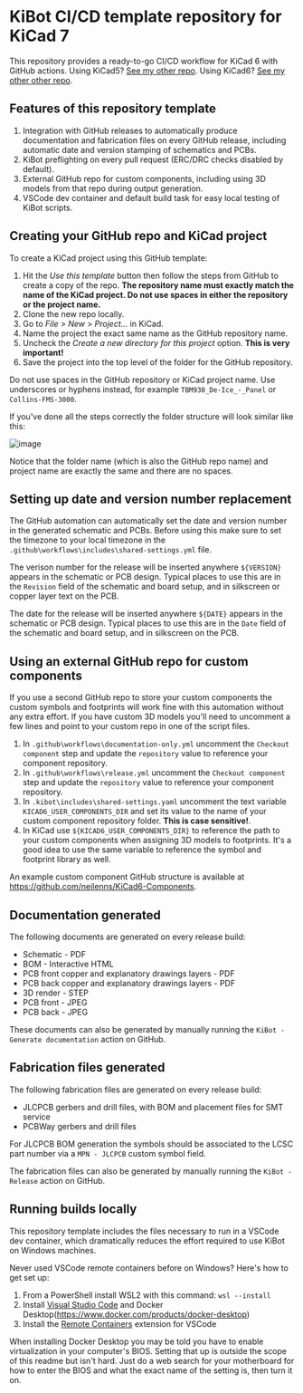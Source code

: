 # KiBot CI/CD template repository for KiCad 7

This repository provides a ready-to-go CI/CD workflow for KiCad 6 with GitHub actions. Using KiCad5? [See my other repo](https://github.com/neilenns/KiBot-CICD-Template). Using KiCad6? [See my other other repo](https://github.com/neilenns/KiCad6-CICD-Template).

## Features of this repository template

1. Integration with GitHub releases to automatically produce documentation and
   fabrication files on every GitHub release, including automatic date and version
   stamping of schematics and PCBs.
2. KiBot preflighting on every pull request (ERC/DRC checks disabled by default).
3. External GitHub repo for custom components, including using 3D models from that repo during output generation.
4. VSCode dev container and default build task for easy local testing of KiBot scripts.

## Creating your GitHub repo and KiCad project

To create a KiCad project using this GitHub template:

1. Hit the _Use this template_ button then follow the steps from GitHub to create a copy of the repo. **The repository name must exactly match the name of the KiCad project.
   Do not use spaces in either the repository or the project name.**
2. Clone the new repo locally.
3. Go to _File_ > _New_ > _Project..._ in KiCad.
4. Name the project the exact same name as the GitHub repository name.
5. Uncheck the _Create a new directory for this project_ option. **This is very important!**
6. Save the project into the top level of the folder for the GitHub repository.

Do not use spaces in the GitHub repository or KiCad project name. Use underscores or hyphens instead, for example `TBM930_De-Ice_-_Panel` or `Collins-FMS-3000`.

If you've done all the steps correctly the folder structure will look similar like this:

![image](https://user-images.githubusercontent.com/9524118/141387864-0186e1e1-1664-40d0-ad56-1dc864ee5bc3.png)

Notice that the folder name (which is also the GitHub repo name) and project name are exactly the same and there are no spaces.

## Setting up date and version number replacement

The GitHub automation can automatically set the date and version number in the generated schematic and PCBs. Before using this make sure
to set the timezone to your local timezone in the `.github\workflows\includes\shared-settings.yml` file.

The verison number for the release will be inserted anywhere `${VERSION}` appears in the schematic or PCB design. Typical places to use
this are in the `Revision` field of the schematic and board setup, and in silkscreen or copper layer text on the PCB.

The date for the release will be inserted anywhere `${DATE}` appears in the schematic or PCB design. Typical places to use
this are in the `Date` field of the schematic and board setup, and in silkscreen on the PCB.

## Using an external GitHub repo for custom components

If you use a second GitHub repo to store your custom components the custom symbols and footprints will work fine with this
automation without any extra effort. If you have custom 3D models you'll need to uncomment a few lines and
point to your custom repo in one of the script files.

1. In `.github\workflows\documentation-only.yml` uncomment the `Checkout component` step and update the `repository` value to reference your
component repository.
2. In `.github\workflows\release.yml` uncomment the `Checkout component` step and update the `repository` value to reference your
component repository.
3. In `.kibot\includes\shared-settings.yaml` uncomment the text variable `KICAD6_USER_COMPONENTS_DIR` and set its value to the name of your
custom component repository folder. **This is case sensitive!**.
4. In KiCad use `${KICAD6_USER_COMPONENTS_DIR}` to reference the path to your custom components when assigning 3D models to footprints.
It's a good idea to use the same variable to reference the symbol and footprint library as well.

An example custom component GitHub structure is available at https://github.com/neilenns/KiCad6-Components.

## Documentation generated

The following documents are generated on every release build:

- Schematic - PDF
- BOM - Interactive HTML
- PCB front copper and explanatory drawings layers - PDF
- PCB back copper and explanatory drawings layers - PDF
- 3D render - STEP
- PCB front - JPEG
- PCB back - JPEG

These documents can also be generated by manually running the `KiBot - Generate documentation` action on GitHub.

## Fabrication files generated

The following fabrication files are generated on every release build:

- JLCPCB gerbers and drill files, with BOM and placement files for SMT service
- PCBWay gerbers and drill files

For JLCPCB BOM generation the symbols should be associated to the LCSC part number via a
`MPN - JLCPCB` custom symbol field.

The fabrication files can also be generated by manually running the `KiBot - Release` action on GitHub.

## Running builds locally

This repository template includes the files necessary to run in a VSCode dev container,
which dramatically reduces the effort required to use KiBot on Windows machines.

Never used VSCode remote containers before on Windows? Here's how to get set up:

1. From a PowerShell install WSL2 with this command: `wsl --install`
2. Install [Visual Studio Code](https://code.visualstudio.com/Download) and Docker Desktop(https://www.docker.com/products/docker-desktop)
3. Install the [Remote Containers](https://marketplace.visualstudio.com/items?itemName=ms-vscode-remote.remote-containers) extension for VSCode

When installing Docker Desktop you may be told you have to enable virtualization in your computer's BIOS. Setting that up
is outside the scope of this readme but isn't hard. Just do a web search for your motherboard for how to enter the BIOS
and what the exact name of the setting is, then turn it on.
